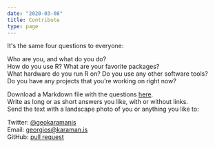 ```yaml
---
date: "2020-03-08"
title: Contribute
type: page
---
```


It's the same four questions to everyone:

Who are you, and what do you do?  
How do you use R? What are your favorite packages?  
What hardware do you run R on? Do you use any other software tools?  
Do you have any projects that you’re working on right now?  

Download a Markdown file with the questions [here](/vignette-interview.md).  
Write as long or as short answers you like, with or without links.  
Send the text with a landscape photo of you or anything you like to:

Twitter: [@geokaramanis](https://twitter.com/geokaramanis)  
Email: [georgios@karaman.is](mailto:georgios@karaman.is)  
GitHub: [pull request](https://github.com/gkaramanis/vignette_md/pulls)  